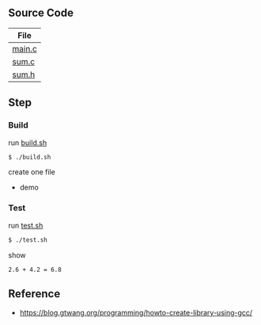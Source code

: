 

## Source Code

| File |
| --- |
| [main.c](main.c) |
| [sum.c](sum.c) |
| [sum.h](sum.h) |


## Step

### Build

run [build.sh](build.sh)

``` sh
$ ./build.sh
```

create one file

* demo


### Test

run [test.sh](test.sh)

``` sh
$ ./test.sh
```

show

```
2.6 + 4.2 = 6.8
```

## Reference

* https://blog.gtwang.org/programming/howto-create-library-using-gcc/
